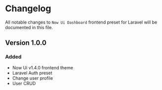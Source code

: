 # Changelog

All notable changes to `Now Ui Dashboard` frontend preset for Laravel will be documented in this file.

## Version 1.0.0

### Added
- Now Ui v1.4.0 frontend theme
- Laravel Auth preset
- Change user profile
- User CRUD 
